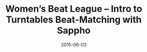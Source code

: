 ---
title: Women’s Beat League – Intro to Turntables   Beat-Matching with Sappho
date: 2015-06-03
---